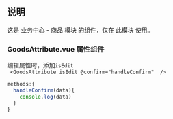 ## 说明

这是 业务中心 - 商品 模块 的组件，仅在 此模块 使用。

### GoodsAttribute.vue  属性组件
  编辑属性时，添加`isEdit`   
  ` <GoodsAttribute isEdit @confirm="handleConfirm"  />`
  ```js
  methods:{
    handleConfirm(data){
      console.log(data)
    }
  }
  ```